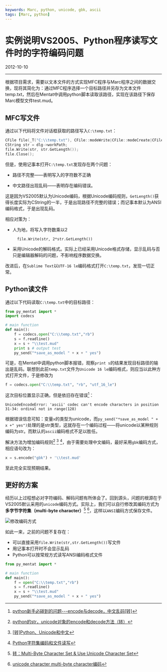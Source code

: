 ```yaml
---
keywords: Marc, python, unicode, gbk, ascii
tags: [Marc, python]
---
```


# 实例说明VS2005、Python程序读写文件时的字符编码问题

2012-10-10

---

根据项目需求，需要以文本文件的方式实现MFC程序与Marc程序之间的数据交换，现将其简化为：通过MFC程序选择一个目标路径并另存为文本文件temp.txt，然后在Mentat中调用python脚本读取该路径，实现在该路径下保存Marc模型文件test.mud。

## MFC写文件

通过以下代码将文件对话框获取的路径写入`C:\temp.txt`：

```cpp
CFile file(_T("C:\\temp.txt"), CFile::modeWrite|CFile::modeCreate|CFile::typeBinary);
CString str = dlg->workPath;
file.Write(str, str.GetLength());
file.Close();
```

但是，使用记事本打开`C:\temp.txt`发现存在两个问题：

* 路径不完整——表明写入的字符数不正确

* 中文路径出现乱码——表明存在编码错误。

这是因为VS2005默认为Unicode编码，根据Unicode编码规则，`GetLength()`获得长度实际为CString的一半，于是出现路径不完整的错误；而记事本默认为ANSI编码格式，于是出现乱码。

相应对策为：

* 人为地，将写入字符数乘以2

        file.Write(str, 2*str.GetLength())

* 采用Unicode的解码格式。实际上已经采用Unicode格式存储，显示乱码与否只是编辑器解码的问题，不影响程序数据交换。

改进后，在`Sublime Text`以`UTF-16 le`编码格式打开`C:\temp.txt`，发现一切正常。

## Python读文件

通过以下代码读取`C:\temp.txt`中的目标路径：

```python
from py_mentat import *
import codecs

# main function
def main():
    f = codecs.open("C:\\temp.txt","rb")
    s = f.readline()
    x = s + "\\test.mud"
    print s # output test
    py_send("*save_as_model " + x + " yes")
```

可是，在Mentat中调用python脚本报错，观察`print s`的结果发现目标路径的输出是乱码。联想到此前`temp.txt`文件为`Unicode 16 le`编码格式，则应当以此种方式打开文件，于是修改为

```python
f = codecs.open("C:\\temp.txt", "rb", "utf_16_le")
```

这次目标位置显示正确，但是依旧存在错误[^1]：


    UnicodeEncodeError: 'ascii' codec can't encode characters in position 31-34: ordinal not in range(128)

根据错误信息可知：变量`x`的类型为unicode，而`py_send("*save_as_model " + x +" yes")`处理的是str类型，这就存在一个编码过程——将unicode以某种规则编码为str。而默认的`ascii`编码格式不足以胜任。

解决方法为增加编码规则[^2] [^3] [^4]，由于需要处理中文编码，最好采用`gbk`编码方式，相应语句改为：

```python
x = s.encode("gbk") + '\\test.mud'
```

至此完全实现预期结果。


## 更好的方案

经历以上过程想必对字符编码、解码问题有所体会了。回到源头，问题的根源在于VS2005默认采用的`unicode`编码方式。实际上，我们可以自行修改其编码方式为 **多字节字符集（multi-byte character）**[^5] [^6]，这样以`ANSI`编码方式保存文件。

![修改编码方式](images/2012-10-10-01.jpg)


如此一来，之前的问题不复存在：

* 可以直接采用`file.Write(str,str.GetLength())`写文件
* 用记事本打开时不会显示乱码
* Python可以按常规方式读写ANSI编码格式文件

```python
from py_mentat import *

# main function
def main():
    f = open("C:\\temp.txt","rb")
    s = f.readline()
    x = s + "\\test.mud"
    py_send("*save_as_model " + x + " yes")
```


[^1]: [python新手必碰到的问题---encode与decode，中文乱码[转]](http://www.51testing.com/?uid-524463-action-viewspace-itemid-817888)
[^2]: [python的str，unicode对象的encode和decode方法（转）](http://www.cnblogs.com/DxSoft/archive/2010/05/21/1741043.html)
[^3]: [[转]Python、Unicode和中文](http://www.blogjava.net/pts/archive/2008/02/25/182076.html)
[^4]: [Python字符集编码和文件读写](http://blog.csdn.net/lf8289/article/details/2465196)
[^5]: [转：Multi-Byte Character Set &amp; Use Unicode Character Set](http://blog.sina.com.cn/s/blog_78fd98af0100xlgq.html)
[^6]: [unicode character multi-byte character编码](http://blog.163.com/dujinhui1988@126/blog/static/14028002720114141012541/)